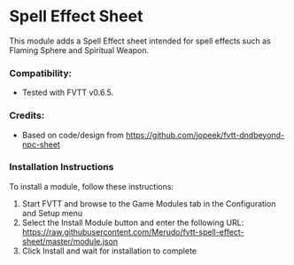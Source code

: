 # Spell Effect Sheet

This module adds a Spell Effect sheet intended for spell effects such as Flaming Sphere and Spiritual Weapon.

### Compatibility:
- Tested with FVTT v0.6.5.

### Credits:
- Based on code/design from https://github.com/jopeek/fvtt-dndbeyond-npc-sheet

### Installation Instructions

To install a module, follow these instructions:

1. Start FVTT and browse to the Game Modules tab in the Configuration and Setup menu
2. Select the Install Module button and enter the following URL: https://raw.githubusercontent.com/Merudo/fvtt-spell-effect-sheet/master/module.json
3. Click Install and wait for installation to complete
